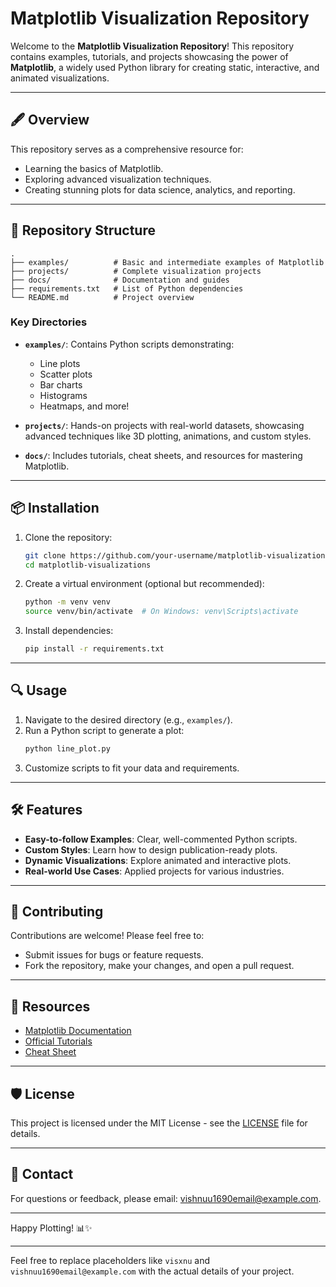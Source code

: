 # Matplotlib Visualization Repository  

Welcome to the **Matplotlib Visualization Repository**! This repository contains examples, tutorials, and projects showcasing the power of **Matplotlib**, a widely used Python library for creating static, interactive, and animated visualizations.

---

## 🖋️ **Overview**  

This repository serves as a comprehensive resource for:  
- Learning the basics of Matplotlib.  
- Exploring advanced visualization techniques.  
- Creating stunning plots for data science, analytics, and reporting.  

---

## 📂 **Repository Structure**  

```plaintext
.
├── examples/          # Basic and intermediate examples of Matplotlib
├── projects/          # Complete visualization projects
├── docs/              # Documentation and guides
├── requirements.txt   # List of Python dependencies
└── README.md          # Project overview
```

### **Key Directories**  
- **`examples/`**: Contains Python scripts demonstrating:  
  - Line plots  
  - Scatter plots  
  - Bar charts  
  - Histograms  
  - Heatmaps, and more!  

- **`projects/`**: Hands-on projects with real-world datasets, showcasing advanced techniques like 3D plotting, animations, and custom styles.  

- **`docs/`**: Includes tutorials, cheat sheets, and resources for mastering Matplotlib.  

---

## 📦 **Installation**  

1. Clone the repository:  
   ```bash
   git clone https://github.com/your-username/matplotlib-visualizations.git
   cd matplotlib-visualizations
   ```

2. Create a virtual environment (optional but recommended):  
   ```bash
   python -m venv venv
   source venv/bin/activate  # On Windows: venv\Scripts\activate
   ```

3. Install dependencies:  
   ```bash
   pip install -r requirements.txt
   ```

---

## 🔍 **Usage**  

1. Navigate to the desired directory (e.g., `examples/`).  
2. Run a Python script to generate a plot:  
   ```bash
   python line_plot.py
   ```  
3. Customize scripts to fit your data and requirements.  

---

## 🛠️ **Features**  

- **Easy-to-follow Examples**: Clear, well-commented Python scripts.  
- **Custom Styles**: Learn how to design publication-ready plots.  
- **Dynamic Visualizations**: Explore animated and interactive plots.  
- **Real-world Use Cases**: Applied projects for various industries.  

---

## 🤝 **Contributing**  

Contributions are welcome! Please feel free to:  
- Submit issues for bugs or feature requests.  
- Fork the repository, make your changes, and open a pull request.  

---

## 📖 **Resources**  

- [Matplotlib Documentation](https://matplotlib.org/stable/contents.html)  
- [Official Tutorials](https://matplotlib.org/stable/tutorials/index.html)  
- [Cheat Sheet](https://matplotlib.org/cheatsheets/)  

---

## 🛡️ **License**  

This project is licensed under the MIT License - see the [LICENSE](LICENSE) file for details.

---

## 📧 **Contact**  

For questions or feedback, please email: [vishnuu1690email@example.com](mailto:vishnuu1690email@example.com).  

---  

Happy Plotting! 📊✨  

---  

Feel free to replace placeholders like `visxnu` and `vishnuu1690email@example.com` with the actual details of your project.
